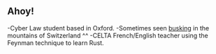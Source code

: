 ## Ahoy! 
-Cyber Law student based in Oxford. 
-Sometimes seen [busking](https://www.youtube.com/watch?v=MJDTOGBSEUE) in the mountains of Switzerland ^^
-CELTA French/English teacher using the Feynman technique to learn Rust.
